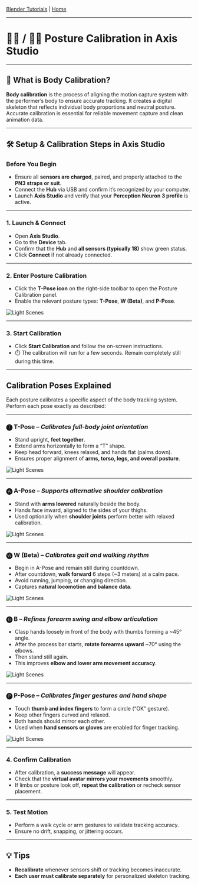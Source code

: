 [Blender Tutorials](README.md) | [Home](../../README.md)

-------------------------------------------------------------------------------

# 🧍‍♂️ / 🧍‍♀️ Posture Calibration in Axis Studio

---

## 🤔 What is Body Calibration?

**Body calibration** is the process of aligning the motion capture system with the performer’s body to ensure accurate tracking. It creates a digital skeleton that reflects individual body proportions and neutral posture. Accurate calibration is essential for reliable movement capture and clean animation data.

---

## 🛠️ Setup & Calibration Steps in Axis Studio

### Before You Begin
- Ensure all **sensors are charged**, paired, and properly attached to the **PN3 straps or suit**.
- Connect the **Hub** via USB and confirm it’s recognized by your computer.
- Launch **Axis Studio** and verify that your **Perception Neuron 3 profile** is active.

---

### 1. Launch & Connect
- Open **Axis Studio**.
- Go to the **Device** tab.
- Confirm that the **Hub** and **all sensors (typically 18)** show green status.
- Click **Connect** if not already connected.

---

### 2. Enter Posture Calibration
- Click the **T-Pose icon** on the right-side toolbar to open the Posture Calibration panel.
- Enable the relevant posture types: **T-Pose**, **W (Beta)**, and **P-Pose**.

![Light Scenes](images/body_callibration_1.png)

---

### 3. Start Calibration
- Click **Start Calibration** and follow the on-screen instructions.
- ⏱️ The calibration will run for a few seconds. Remain completely still during this time.

---

## Calibration Poses Explained

Each posture calibrates a specific aspect of the body tracking system. Perform each pose exactly as described:

---

### 🅣 T-Pose – *Calibrates full-body joint orientation*
- Stand upright, **feet together**.
- Extend arms horizontally to form a “T” shape.
- Keep head forward, knees relaxed, and hands flat (palms down).
- Ensures proper alignment of **arms, torso, legs, and overall posture**.

![Light Scenes](images/body_callibration_2.png)

---

### 🅐 A-Pose – *Supports alternative shoulder calibration*
- Stand with **arms lowered** naturally beside the body.
- Hands face inward, aligned to the sides of your thighs.
- Used optionally when **shoulder joints** perform better with relaxed calibration.

![Light Scenes](images/body_callibration_3.png)

---

### 🅦 W (Beta) – *Calibrates gait and walking rhythm*
- Begin in A-Pose and remain still during countdown.
- After countdown, **walk forward** 6 steps (~3 meters) at a calm pace.
- Avoid running, jumping, or changing direction.
- Captures **natural locomotion and balance data**.

![Light Scenes](images/body_callibration_4.png)

---

### 🅑 B – *Refines forearm swing and elbow articulation*
- Clasp hands loosely in front of the body with thumbs forming a ~45° angle.
- After the process bar starts, **rotate forearms upward** ~70° using the elbows.
- Then stand still again.
- This improves **elbow and lower arm movement accuracy**.

![Light Scenes](images/body_callibration_6.png)

---

### 🅟 P-Pose – *Calibrates finger gestures and hand shape*
- Touch **thumb and index fingers** to form a circle (“OK” gesture).
- Keep other fingers curved and relaxed.
- Both hands should mirror each other.
- Used when **hand sensors or gloves** are enabled for finger tracking.

![Light Scenes](images/body_callibration_7.png)

---

### 4. Confirm Calibration
- After calibration, a **success message** will appear.
- Check that the **virtual avatar mirrors your movements** smoothly.
- If limbs or posture look off, **repeat the calibration** or recheck sensor placement.

---

### 5. Test Motion
- Perform a walk cycle or arm gestures to validate tracking accuracy.
- Ensure no drift, snapping, or jittering occurs.

---

## 💡 Tips
- **Recalibrate** whenever sensors shift or tracking becomes inaccurate.
- **Each user must calibrate separately** for personalized skeleton tracking.

